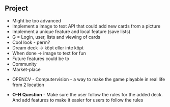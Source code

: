 ## Project 

- Might be too advanced 
- Implement a image to text API that could add new cards from a picture 
- Implement a unique feature and local feature (save lists) 
- G = Login, user, lists and viewing of cards 
- Cool look - perm? 
- Dream deck -> köpt eller inte köpt 
- When done -> image to text for fun 
- Future features could be to 
- Community 
- Market-place 

+ OPENCV - Computervision - a way to make the game playable in real life from 2 location 

+ **O-H Question** - Make sure the user follow the rules for the added deck. And add features to make it easier for users to follow the rules